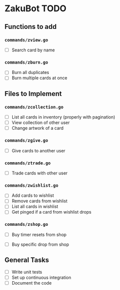 # ZakuBot TODO

## Functions to add

### `commands/zview.go`

- [ ] Search card by name

### `commands/zburn.go`

- [ ] Burn all duplicates
- [ ] Burn multiple cards at once

## Files to Implement

### `commands/zcollection.go`

- [ ] List all cards in inventory (properly with pagination)
- [ ] View collection of other user
- [ ] Change artwork of a card

### `commands/zgive.go`

- [ ] Give cards to another user

### `commands/ztrade.go`

- [ ] Trade cards with other user

### `commands/zwishlist.go`

- [ ] Add cards to wishlist
- [ ] Remove cards from wishlist
- [ ] List all cards in wishlist
- [ ] Get pinged if a card from wishlist drops

### `commands/zshop.go`

- [ ] Buy timer resets from shop
- [ ] Buy specific drop from shop


## General Tasks

- [ ] Write unit tests
- [ ] Set up continuous integration
- [ ] Document the code